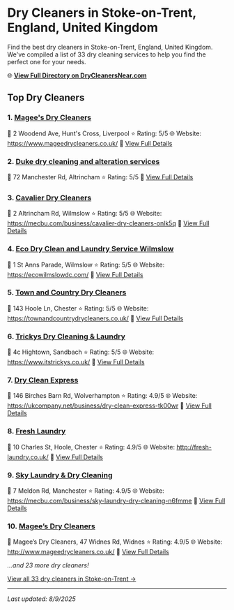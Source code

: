 # Dry Cleaners in Stoke-on-Trent, England, United Kingdom

Find the best dry cleaners in Stoke-on-Trent, England, United Kingdom. We've compiled a list of 33 dry cleaning services to help you find the perfect one for your needs.

🌐 **[View Full Directory on DryCleanersNear.com](https://drycleanersnear.com/city/United%20Kingdom/England/Stoke-on-Trent)**

## Top Dry Cleaners

### 1. [Magee's Dry Cleaners](https://drycleanersnear.com/dryCleaner/6896abb586a2a96145ad4d1b/magee-s-dry-cleaners)
📍 2 Woodend Ave, Hunt's Cross, Liverpool
⭐ Rating: 5/5
🌐 Website: https://www.mageedrycleaners.co.uk/
🔗 [View Full Details](https://drycleanersnear.com/dryCleaner/6896abb586a2a96145ad4d1b/magee-s-dry-cleaners)

### 2. [Duke dry cleaning and alteration services](https://drycleanersnear.com/dryCleaner/6896abd486a2a96145ad4f7a/duke-dry-cleaning-and-alteration-services)
📍 72 Manchester Rd, Altrincham
⭐ Rating: 5/5
🔗 [View Full Details](https://drycleanersnear.com/dryCleaner/6896abd486a2a96145ad4f7a/duke-dry-cleaning-and-alteration-services)

### 3. [Cavalier Dry Cleaners](https://drycleanersnear.com/dryCleaner/6896abd786a2a96145ad5005/cavalier-dry-cleaners)
📍 2 Altrincham Rd, Wilmslow
⭐ Rating: 5/5
🌐 Website: https://mecbu.com/business/cavalier-dry-cleaners-onlk5q
🔗 [View Full Details](https://drycleanersnear.com/dryCleaner/6896abd786a2a96145ad5005/cavalier-dry-cleaners)

### 4. [Eco Dry Clean and Laundry Service Wilmslow](https://drycleanersnear.com/dryCleaner/6896abe086a2a96145ad5186/eco-dry-clean-and-laundry-service-wilmslow)
📍 1 St Anns Parade, Wilmslow
⭐ Rating: 5/5
🌐 Website: https://ecowilmslowdc.com/
🔗 [View Full Details](https://drycleanersnear.com/dryCleaner/6896abe086a2a96145ad5186/eco-dry-clean-and-laundry-service-wilmslow)

### 5. [Town and Country Dry Cleaners](https://drycleanersnear.com/dryCleaner/6896abe586a2a96145ad51c4/town-and-country-dry-cleaners)
📍 143 Hoole Ln, Chester
⭐ Rating: 5/5
🌐 Website: https://townandcountrydrycleaners.co.uk/
🔗 [View Full Details](https://drycleanersnear.com/dryCleaner/6896abe586a2a96145ad51c4/town-and-country-dry-cleaners)

### 6. [Trickys Dry Cleaning & Laundry](https://drycleanersnear.com/dryCleaner/6896abe986a2a96145ad51e2/trickys-dry-cleaning-laundry)
📍 4c Hightown, Sandbach
⭐ Rating: 5/5
🌐 Website: https://www.itstrickys.co.uk/
🔗 [View Full Details](https://drycleanersnear.com/dryCleaner/6896abe986a2a96145ad51e2/trickys-dry-cleaning-laundry)

### 7. [Dry Clean Express](https://drycleanersnear.com/dryCleaner/6896abae86a2a96145ad4c72/dry-clean-express)
📍 146 Birches Barn Rd, Wolverhampton
⭐ Rating: 4.9/5
🌐 Website: https://ukcompany.net/business/dry-clean-express-tk00wr
🔗 [View Full Details](https://drycleanersnear.com/dryCleaner/6896abae86a2a96145ad4c72/dry-clean-express)

### 8. [Fresh Laundry](https://drycleanersnear.com/dryCleaner/6896abaf86a2a96145ad4c90/fresh-laundry)
📍 10 Charles St, Hoole, Chester
⭐ Rating: 4.9/5
🌐 Website: http://fresh-laundry.co.uk/
🔗 [View Full Details](https://drycleanersnear.com/dryCleaner/6896abaf86a2a96145ad4c90/fresh-laundry)

### 9. [Sky Laundry & Dry Cleaning](https://drycleanersnear.com/dryCleaner/6896abcd86a2a96145ad4ea8/sky-laundry-dry-cleaning)
📍 7 Meldon Rd, Manchester
⭐ Rating: 4.9/5
🌐 Website: https://mecbu.com/business/sky-laundry-dry-cleaning-n6fmme
🔗 [View Full Details](https://drycleanersnear.com/dryCleaner/6896abcd86a2a96145ad4ea8/sky-laundry-dry-cleaning)

### 10. [Magee’s Dry Cleaners](https://drycleanersnear.com/dryCleaner/6896abd386a2a96145ad4f5b/magee-s-dry-cleaners)
📍 Magee’s Dry Cleaners, 47 Widnes Rd, Widnes
⭐ Rating: 4.9/5
🌐 Website: http://www.mageedrycleaners.co.uk/
🔗 [View Full Details](https://drycleanersnear.com/dryCleaner/6896abd386a2a96145ad4f5b/magee-s-dry-cleaners)


*...and 23 more dry cleaners!*

[View all 33 dry cleaners in Stoke-on-Trent →](https://drycleanersnear.com/city/United%20Kingdom/England/Stoke-on-Trent)

---

*Last updated: 8/9/2025*
